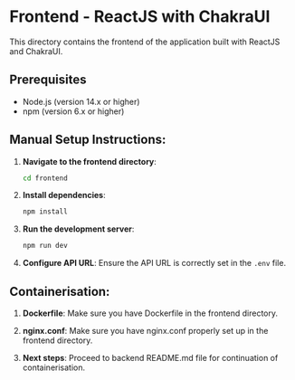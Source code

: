 # Frontend - ReactJS with ChakraUI

This directory contains the frontend of the application built with ReactJS and ChakraUI.

## Prerequisites

- Node.js (version 14.x or higher)
- npm (version 6.x or higher)

## Manual Setup Instructions:

1. **Navigate to the frontend directory**:
    ```sh
    cd frontend
    ```

2. **Install dependencies**:
    ```sh
    npm install
    ```

3. **Run the development server**:
    ```sh
    npm run dev
    ```

4. **Configure API URL**:
   Ensure the API URL is correctly set in the `.env` file.

## Containerisation:

1. **Dockerfile**:
    Make sure you have Dockerfile in the frontend directory. 

2. **nginx.conf**:
    Make sure you have nginx.conf properly set up in the frontend directory. 


3. **Next steps**: Proceed to backend README.md file for continuation of containerisation. 



   

